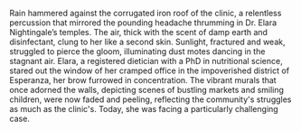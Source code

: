 Rain hammered against the corrugated iron roof of the clinic, a relentless percussion that mirrored the pounding headache thrumming in Dr. Elara Nightingale’s temples.  The air, thick with the scent of damp earth and disinfectant, clung to her like a second skin.  Sunlight, fractured and weak, struggled to pierce the gloom, illuminating dust motes dancing in the stagnant air.  Elara, a registered dietician with a PhD in nutritional science, stared out the window of her cramped office in the impoverished district of Esperanza, her brow furrowed in concentration.  The vibrant murals that once adorned the walls, depicting scenes of bustling markets and smiling children, were now faded and peeling, reflecting the community's struggles as much as the clinic's.  Today, she was facing a particularly challenging case.
